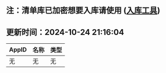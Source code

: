 ## 注：清单库已加密想要入库请使用 ([入库工具](https://github.com/BlankTMing/ManifestAutoUpdate/releases))

## 更新时间：2024-10-24 21:16:04
| AppID | 名称 | 类型  |
| :-------------------- | :----------------------------- | :----------- |
| 无 | 无 | 无 |
